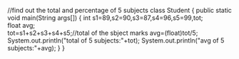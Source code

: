//find out the total and percentage of 5 subjects
class Student 
{ 
   public static void main(String args[]) 
   { 
    int s1=89,s2=90,s3=87,s4=96,s5=99,tot;   
    float avg;    
    tot=s1+s2+s3+s4+s5;//total of the sbject marks avg=(float)tot/5; 
    System.out.println("total of 5 subjects:"+tot); 
    System.out.println("avg of 5 subjects:"+avg); 
   } 
} 
